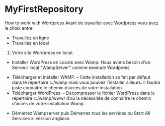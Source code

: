 # MyFirstRepository
How to work with Wordpress 
Avant de travailler avec Wordpress vous avez le choix entre:
* Travaillez en ligne
* Travaillez en local

1. Votre site Wordpress en local:
- Installer WordPress en Locale avec Wamp: Nous avons besoin d'un:
  Serveur local "WampServer" comme exemple
  Wordpress
* Télécharger et installer WAMP.
– Cette installation se fait par défaut dans le répertoire c:/wamp mais vous pouvez l’installer ailleurs. Il faudra juste connaître le chemin d’accès de votre installation.
* Télécharger WordPress.
– Décompresser le fichier WordPress dans le répertoire c:/wamp/www/ d’où la nécessitée de connaître le chemin d’accès de votre installation Wamp.
- Démarrez Wampserver puis Démarrez tous les services ou Start All Services si version anglaise.
